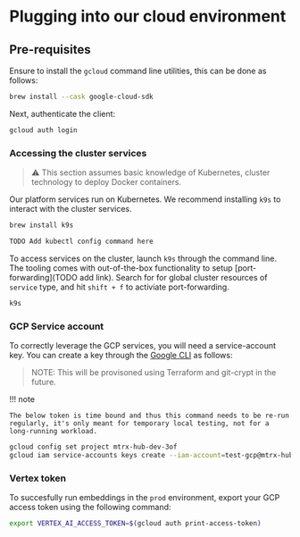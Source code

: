 # Plugging into our cloud environment

## Pre-requisites

Ensure to install the `gcloud` command line utilities, this can be done as follows:

```bash
brew install --cask google-cloud-sdk
```

Next, authenticate the client:

```bash
gcloud auth login
```

### Accessing the cluster services

> ⚠️ This section assumes basic knowledge of Kubernetes, cluster technology to deploy Docker containers.

Our platform services run on Kubernetes. We recommend installing `k9s` to interact with the cluster services.

```bash
brew install k9s
```

```bash
TODO Add kubectl config command here
```

To access services on the cluster, launch `k9s` through the command line. The tooling comes with out-of-the-box functionality to setup [port-forwarding](TODO add link). Search for for global cluster resources of `service` type, and hit `shift + f` to activiate port-forwarding.

```bash
k9s
```

### GCP Service account

To correctly leverage the GCP services, you will need a service-account key. You can create a key through the [Google CLI](https://cloud.google.com/storage/docs/gsutil_install) as follows:

> NOTE: This will be provisoned using Terraform and git-crypt in the future.

!!! note

    The below token is time bound and thus this command needs to be re-run regularly, it's only meant for temporary local testing, not for a long-running workload. 

```bash
gcloud config set project mtrx-hub-dev-3of
gcloud iam service-accounts keys create --iam-account=test-gcp@mtrx-hub-dev-3of.iam.gserviceaccount.com  conf/local/service-account.json
```

### Vertex token

To succesfully run embeddings in the `prod` environment, export your GCP access token using the following command:

```bash
export VERTEX_AI_ACCESS_TOKEN=$(gcloud auth print-access-token)
```